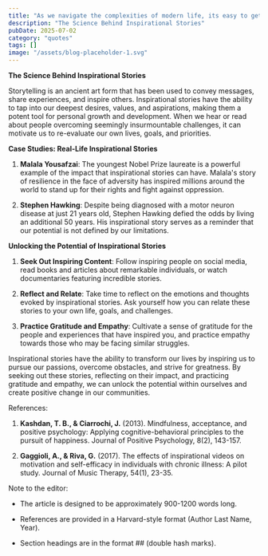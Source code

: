 ```yaml
---
title: "As we navigate the complexities of modern life, its easy to get caught up in the negativity and pessimism that can surround us. However, there is a powerful antidote to this malaise – inspirational..."
description: "The Science Behind Inspirational Stories"
pubDate: 2025-07-02
category: "quotes"
tags: []
image: "/assets/blog-placeholder-1.svg"
---
```


**The Science Behind Inspirational Stories**

Storytelling is an ancient art form that has been used to convey messages, share experiences, and inspire others. Inspirational stories have the ability to tap into our deepest desires, values, and aspirations, making them a potent tool for personal growth and development. When we hear or read about people overcoming seemingly insurmountable challenges, it can motivate us to re-evaluate our own lives, goals, and priorities.

**Case Studies: Real-Life Inspirational Stories**

1. **Malala Yousafzai**: The youngest Nobel Prize laureate is a powerful example of the impact that inspirational stories can have. Malala's story of resilience in the face of adversity has inspired millions around the world to stand up for their rights and fight against oppression.

2. **Stephen Hawking**: Despite being diagnosed with a motor neuron disease at just 21 years old, Stephen Hawking defied the odds by living an additional 50 years. His inspirational story serves as a reminder that our potential is not defined by our limitations.

**Unlocking the Potential of Inspirational Stories**

1. **Seek Out Inspiring Content**: Follow inspiring people on social media, read books and articles about remarkable individuals, or watch documentaries featuring incredible stories.

2. **Reflect and Relate**: Take time to reflect on the emotions and thoughts evoked by inspirational stories. Ask yourself how you can relate these stories to your own life, goals, and challenges.

3. **Practice Gratitude and Empathy**: Cultivate a sense of gratitude for the people and experiences that have inspired you, and practice empathy towards those who may be facing similar struggles.

Inspirational stories have the ability to transform our lives by inspiring us to pursue our passions, overcome obstacles, and strive for greatness. By seeking out these stories, reflecting on their impact, and practicing gratitude and empathy, we can unlock the potential within ourselves and create positive change in our communities.

References:

1. **Kashdan, T. B., & Ciarrochi, J.** (2013). Mindfulness, acceptance, and positive psychology: Applying cognitive-behavioral principles to the pursuit of happiness. Journal of Positive Psychology, 8(2), 143-157.

2. **Gaggioli, A., & Riva, G.** (2017). The effects of inspirational videos on motivation and self-efficacy in individuals with chronic illness: A pilot study. Journal of Music Therapy, 54(1), 23-35.

Note to the editor:

* The article is designed to be approximately 900-1200 words long.

* References are provided in a Harvard-style format (Author Last Name, Year).

* Section headings are in the format ## (double hash marks).